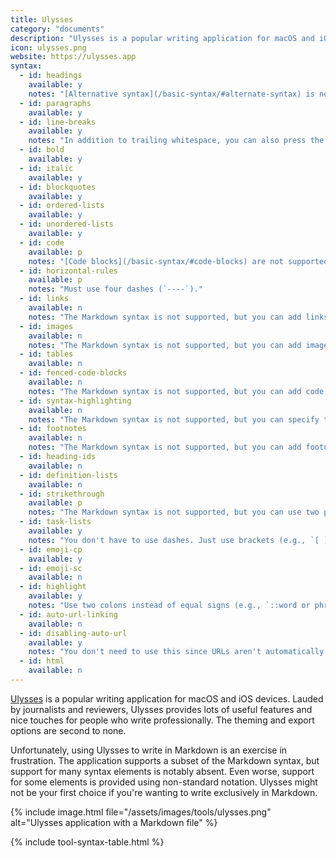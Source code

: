 ```yaml
---
title: Ulysses
category: "documents"
description: "Ulysses is a popular writing application for macOS and iOS devices."
icon: ulysses.png
website: https://ulysses.app
syntax:
  - id: headings
    available: y
    notes: "[Alternative syntax](/basic-syntax/#alternate-syntax) is not supported."
  - id: paragraphs
    available: y
  - id: line-breaks
    available: y
    notes: "In addition to trailing whitespace, you can also press the Return key once to achieve the same result."
  - id: bold
    available: y
  - id: italic
    available: y
  - id: blockquotes
    available: y
  - id: ordered-lists
    available: y
  - id: unordered-lists
    available: y
  - id: code
    available: p
    notes: "[Code blocks](/basic-syntax/#code-blocks) are not supported."
  - id: horizontal-rules
    available: p
    notes: "Must use four dashes (`----`)."
  - id: links
    available: n
    notes: "The Markdown syntax is not supported, but you can add links by using the Markup menu."
  - id: images
    available: n
    notes: "The Markdown syntax is not supported, but you can add images by using the Markup menu."
  - id: tables
    available: n
  - id: fenced-code-blocks
    available: n
    notes: "The Markdown syntax is not supported, but you can add code blocks by using the Markup menu."
  - id: syntax-highlighting
    available: n
    notes: "The Markdown syntax is not supported, but you can specify the language by using the interface."
  - id: footnotes
    available: n
    notes: "The Markdown syntax is not supported, but you can add footnotes by using the Markup menu."
  - id: heading-ids
    available: n
  - id: definition-lists
    available: n
  - id: strikethrough
    available: p
    notes: "The Markdown syntax is not supported, but you can use two pipes on either end of a word or phrase (`||cross this out||`)."
  - id: task-lists
    available: y
    notes: "You don't have to use dashes. Just use brackets (e.g., `[ ]`)."
  - id: emoji-cp
    available: y
  - id: emoji-sc
    available: n
  - id: highlight
    available: y
    notes: "Use two colons instead of equal signs (e.g., `::word or phrase::`)."
  - id: auto-url-linking
    available: n
  - id: disabling-auto-url
    available: y
    notes: "You don't need to use this since URLs aren't automatically linked."
  - id: html
    available: n
---
```


[Ulysses](https://ulysses.app) is a popular writing application for macOS and iOS devices. Lauded by journalists and reviewers, Ulysses provides lots of useful features and nice touches for people who write professionally. The theming and export options are second to none.

Unfortunately, using Ulysses to write in Markdown is an exercise in frustration. The application supports a subset of the Markdown syntax, but support for many syntax elements is notably absent. Even worse, support for some elements is provided using non-standard notation. Ulysses might not be your first choice if you're wanting to write exclusively in Markdown.

{% include image.html file="/assets/images/tools/ulysses.png" alt="Ulysses application with a Markdown file" %}

{% include tool-syntax-table.html %}
